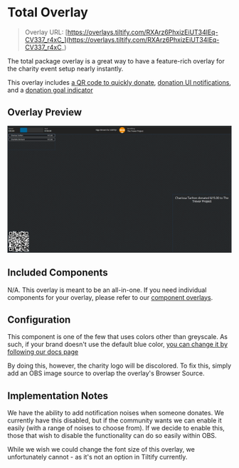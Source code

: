 # Total Overlay

> Overlay URL: [https://overlays.tiltify.com/RXArz6PhxizEiUT34lEq-CV337_r4xC_](https://overlays.tiltify.com/RXArz6PhxizEiUT34lEq-CV337_r4xC_)

The total package overlay is a great way to have a feature-rich overlay for the charity event setup nearly instantly.

This overlay includes [a QR code to quickly donate](/streamers-setup/overlays/presets/qr-code/), [donation UI notifications](/streamers-setup/overlays/presets/events/),
and a [donation goal indicator](/streamers-setup/overlays/presets/goals/)

## Overlay Preview

![An overlay including donation messages, goal UI, QR code, name of stream, and charity](./total_overlay_preview.png)

## Included Components

N/A. This overlay is meant to be an all-in-one. If you need individual components for your overlay, please refer to our
[component overlays](/streamers-setup/overlays/).

## Configuration

This component is one of the few that uses colors other than greyscale. As such, if your brand doesn't use the default blue color, [you can change it by following our docs page](/streamers-setup/overlays/colors/)

By doing this, however, the charity logo will be discolored. To fix this, simply add an OBS image source to overlap
the overlay's Browser Source.

## Implementation Notes

We have the ability to add notification noises when someone donates. We currently have this disabled, but if
the community wants we can enable it easily (with a range of noises to choose from). If we decide to enable this,
those that wish to disable the functionality can do so easily within OBS.

While we wish we could change the font size of this overlay, we unfortunately cannot - as it's not an option in
Tiltify currently.
